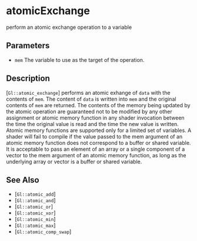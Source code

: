 # atomicExchange
perform an atomic exchange operation to a variable

## Parameters
- `mem`
  The variable to use as the target of the operation.

## Description
[`Gl::atomic_exchange`] performs an atomic exhange of `data` with the
  contents of `mem`. The content of `data` is written into `mem` and the
  original contents of `mem` are returned. The contents of the memory
  being updated by the atomic operation are guaranteed not to be
  modified by any other assignment or atomic memory function in any
  shader invocation between the time the original value is read and the
  time the new value is written.
Atomic memory functions are supported only for a limited set of
  variables. A shader will fail to compile if the value passed to the
  mem argument of an atomic memory function does not correspond to a
  buffer or shared variable. It is acceptable to pass an element of an
  array or a single component of a vector to the mem argument of an
  atomic memory function, as long as the underlying array or vector is a
  buffer or shared variable.

## See Also
- [`Gl::atomic_add`]
- [`Gl::atomic_and`]
- [`Gl::atomic_or`]
- [`Gl::atomic_xor`]
- [`Gl::atomic_min`]
- [`Gl::atomic_max`]
- [`Gl::atomic_comp_swap`]

